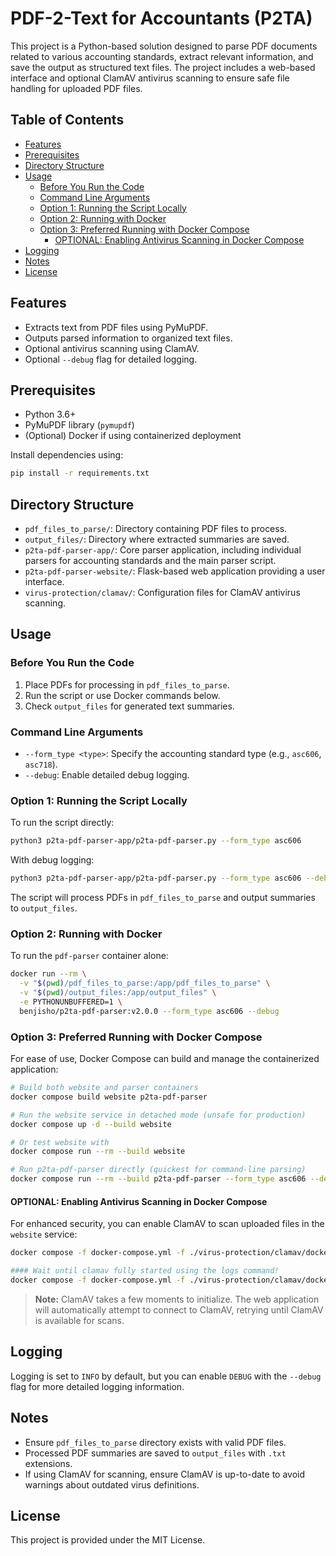 # PDF-2-Text for Accountants (P2TA)

This project is a Python-based solution designed to parse PDF documents related to various accounting standards, extract relevant information, and save the output as structured text files. The project includes a web-based interface and optional ClamAV antivirus scanning to ensure safe file handling for uploaded PDF files.

## Table of Contents
- [Features](#features)
- [Prerequisites](#prerequisites)
- [Directory Structure](#directory-structure)
- [Usage](#usage)
  - [Before You Run the Code](#before-you-run-the-code)
  - [Command Line Arguments](#command-line-arguments)
  - [Option 1: Running the Script Locally](#option-1-running-the-script-locally)
  - [Option 2: Running with Docker](#option-2-running-with-docker)
  - [Option 3: Preferred Running with Docker Compose](#option-3-preferred-running-with-docker-compose)
    - [OPTIONAL: Enabling Antivirus Scanning in Docker Compose](#optional-enabling-antivirus-scanning-in-docker-compose)
- [Logging](#logging)
- [Notes](#notes)
- [License](#license)

## Features

- Extracts text from PDF files using PyMuPDF.
- Outputs parsed information to organized text files.
- Optional antivirus scanning using ClamAV.
- Optional `--debug` flag for detailed logging.

## Prerequisites

- Python 3.6+
- PyMuPDF library (`pymupdf`)
- (Optional) Docker if using containerized deployment

Install dependencies using:

```bash
pip install -r requirements.txt
```

## Directory Structure

- `pdf_files_to_parse/`: Directory containing PDF files to process.
- `output_files/`: Directory where extracted summaries are saved.
- `p2ta-pdf-parser-app/`: Core parser application, including individual parsers for accounting standards and the main parser script.
- `p2ta-pdf-parser-website/`: Flask-based web application providing a user interface.
- `virus-protection/clamav/`: Configuration files for ClamAV antivirus scanning.

## Usage

### Before You Run the Code

1. Place PDFs for processing in `pdf_files_to_parse`.
2. Run the script or use Docker commands below.
3. Check `output_files` for generated text summaries.

### Command Line Arguments

- `--form_type <type>`: Specify the accounting standard type (e.g., `asc606`, `asc718`).
- `--debug`: Enable detailed debug logging.

### Option 1: Running the Script Locally

To run the script directly:

```bash
python3 p2ta-pdf-parser-app/p2ta-pdf-parser.py --form_type asc606
```

With debug logging:

```bash
python3 p2ta-pdf-parser-app/p2ta-pdf-parser.py --form_type asc606 --debug
```

The script will process PDFs in `pdf_files_to_parse` and output summaries to `output_files`.

### Option 2: Running with Docker

To run the `pdf-parser` container alone:

```bash
docker run --rm \
  -v "$(pwd)/pdf_files_to_parse:/app/pdf_files_to_parse" \
  -v "$(pwd)/output_files:/app/output_files" \
  -e PYTHONUNBUFFERED=1 \
  benjisho/p2ta-pdf-parser:v2.0.0 --form_type asc606 --debug
```

### Option 3: Preferred Running with Docker Compose

For ease of use, Docker Compose can build and manage the containerized application:

```bash
# Build both website and parser containers
docker compose build website p2ta-pdf-parser

# Run the website service in detached mode (unsafe for production)
docker compose up -d --build website

# Or test website with
docker compose run --rm --build website

# Run p2ta-pdf-parser directly (quickest for command-line parsing)
docker compose run --rm --build p2ta-pdf-parser --form_type asc606 --debug
```

#### OPTIONAL: Enabling Antivirus Scanning in Docker Compose

For enhanced security, you can enable ClamAV to scan uploaded files in the `website` service:

```bash
docker compose -f docker-compose.yml -f ./virus-protection/clamav/docker-compose.clamav.yml up --build website clamav -d

#### Wait until clamav fully started using the logs command!
docker compose -f docker-compose.yml -f ./virus-protection/clamav/docker-compose.clamav.yml logs -f
```

> **Note:** ClamAV takes a few moments to initialize. The web application will automatically attempt to connect to ClamAV, retrying until ClamAV is available for scans.

## Logging

Logging is set to `INFO` by default, but you can enable `DEBUG` with the `--debug` flag for more detailed logging information.

## Notes

- Ensure `pdf_files_to_parse` directory exists with valid PDF files.
- Processed PDF summaries are saved to `output_files` with `.txt` extensions.
- If using ClamAV for scanning, ensure ClamAV is up-to-date to avoid warnings about outdated virus definitions.

## License

This project is provided under the MIT License.